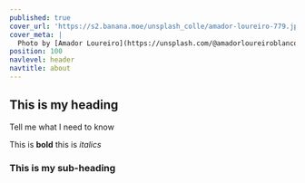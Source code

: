 ```yaml
---
published: true
cover_url: 'https://s2.banana.moe/unsplash_colle/amador-loureiro-779.jpg'
cover_meta: |
  Photo by [Amador Loureiro](https://unsplash.com/@amadorloureiroblanco)
position: 100
navlevel: header
navtitle: about
---
```

## This is my heading


Tell me what I need to know

This is **bold** this is _italics_

### This is my sub-heading
